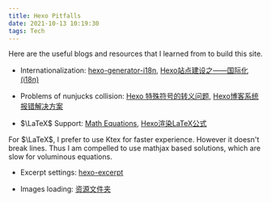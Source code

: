 ```yaml
---
title: Hexo Pitfalls
date: 2021-10-13 10:19:30
tags: Tech
---
```


Here are the useful blogs and resources that I learned from to build this site.

- Internationalization:
[hexo-generator-i18n](https://github.com/Jamling/hexo-generator-i18n), 
[Hexo站点建设之——国际化(i18n)](https://blog.csdn.net/calvin_zhou/article/details/110957632)


- Problems of nunjucks collision:
[Hexo 特殊符号的转义问题](http://wxnacy.com/2018/01/12/hexo-specific-symbol/), 
[Hexo博客系统报错解决方案](https://blog.csdn.net/violetjack0808/article/details/79472256)


- $\LaTeX$ Support:
[Math Equations](https://github.com/theme-next/hexo-theme-next/blob/master/docs/MATH.md), 
[Hexo渲染LaTeX公式](https://www.jianshu.com/p/9b9c241146bc)

For $\LaTeX$, I prefer to use Ktex for faster experience. However it doesn't break lines. Thus I am compelled to use mathjax based solutions, which are slow for voluminous equations.


- Excerpt settings:
[hexo-excerpt](https://github.com/chekun/hexo-excerpt)

- Images loading:
[资源文件夹](https://hexo.io/zh-cn/docs/asset-folders)

